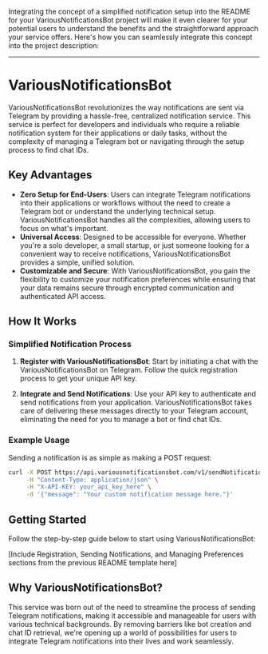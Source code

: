 Integrating the concept of a simplified notification setup into the README for your VariousNotificationsBot project will make it even clearer for your potential users to understand the benefits and the straightforward approach your service offers. Here's how you can seamlessly integrate this concept into the project description:

---

# VariousNotificationsBot

VariousNotificationsBot revolutionizes the way notifications are sent via Telegram by providing a hassle-free, centralized notification service. This service is perfect for developers and individuals who require a reliable notification system for their applications or daily tasks, without the complexity of managing a Telegram bot or navigating through the setup process to find chat IDs.

## Key Advantages

- **Zero Setup for End-Users**: Users can integrate Telegram notifications into their applications or workflows without the need to create a Telegram bot or understand the underlying technical setup. VariousNotificationsBot handles all the complexities, allowing users to focus on what's important.
- **Universal Access**: Designed to be accessible for everyone. Whether you're a solo developer, a small startup, or just someone looking for a convenient way to receive notifications, VariousNotificationsBot provides a simple, unified solution.
- **Customizable and Secure**: With VariousNotificationsBot, you gain the flexibility to customize your notification preferences while ensuring that your data remains secure through encrypted communication and authenticated API access.

## How It Works

### Simplified Notification Process

1. **Register with VariousNotificationsBot**: Start by initiating a chat with the VariousNotificationsBot on Telegram. Follow the quick registration process to get your unique API key.

2. **Integrate and Send Notifications**: Use your API key to authenticate and send notifications from your application. VariousNotificationsBot takes care of delivering these messages directly to your Telegram account, eliminating the need for you to manage a bot or find chat IDs.

### Example Usage

Sending a notification is as simple as making a POST request:

```bash
curl -X POST https://api.variousnotificationsbot.com/v1/sendNotification \
     -H "Content-Type: application/json" \
     -H "X-API-KEY: your_api_key_here" \
     -d '{"message": "Your custom notification message here."}'
```

## Getting Started

Follow the step-by-step guide below to start using VariousNotificationsBot:

[Include Registration, Sending Notifications, and Managing Preferences sections from the previous README template here]

## Why VariousNotificationsBot?

This service was born out of the need to streamline the process of sending Telegram notifications, making it accessible and manageable for users with various technical backgrounds. By removing barriers like bot creation and chat ID retrieval, we're opening up a world of possibilities for users to integrate Telegram notifications into their lives and work seamlessly.

